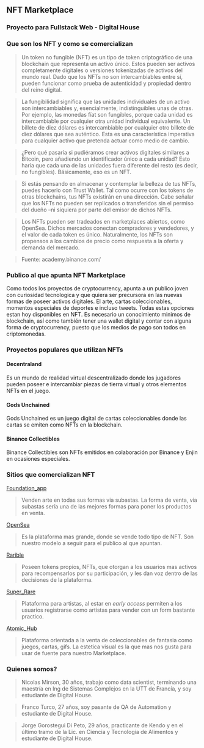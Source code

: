 ## NFT Marketplace

### Proyecto para Fullstack Web - Digital House

### Que son los NFT y como se comercializan

>Un token no fungible (NFT) es un tipo de token criptográfico de una blockchain que representa un activo único. Estos pueden ser activos completamente digitales o versiones tokenizadas de activos del mundo real. Dado que los NFTs no son intercambiables entre sí, pueden funcionar como prueba de autenticidad y propiedad dentro del reino digital.

>La fungibilidad significa que las unidades individuales de un activo son intercambiables y, esencialmente, indistinguibles unas de otras. Por ejemplo, las monedas fíat son fungibles, porque cada unidad es intercambiable por cualquier otra unidad individual equivalente. Un billete de diez dólares es intercambiable por cualquier otro billete de diez dólares que sea auténtico. Esta es una característica imperativa para cualquier activo que pretenda actuar como medio de cambio. 

>¿Pero qué pasaría si pudiéramos crear activos digitales similares a Bitcoin, pero añadiendo un identificador único a cada unidad? Esto haría que cada una de las unidades fuera diferente del resto (es decir, no fungibles). Básicamente, eso es un NFT.

>Si estás pensando en almacenar y contemplar la belleza de tus NFTs, puedes hacerlo con Trust Wallet. Tal como ocurre con los tokens de otras blockchains, tus NFTs existirán en una dirección. Cabe señalar que los NFTs no pueden ser replicados o transferidos sin el permiso del dueño –ni siquiera por parte del emisor de dichos NFTs.

>Los NFTs pueden ser tradeados en marketplaces abiertos, como OpenSea. Dichos mercados conectan compradores y vendedores, y el valor de cada token es único. Naturalmente, los NFTs son propensos a los cambios de precio como respuesta a la oferta y demanda del mercado.

>Fuente: academy.binance.com/

### Publico al que apunta NFT Marketplace
Como todos los proyectos de cryptocurrency, apunta a un publico joven con curiosidad tecnologica y que quiera ser precursora en las nuevas formas de poseer activos digitales. El arte, cartas coleccionables, momentos especiales de deportes e incluso tweets. Todas estas opciones estan hoy disponibles en NFT. Es necesario un conocimiento minimos de blockchain, así como también tener una wallet digital y contar con alguna forma de cryptocurrency, puesto que los medios de pago son todos en criptomonedas.

### Proyectos populares que utilizan NFTs

#### Decentraland 
Es un mundo de realidad virtual descentralizado donde los jugadores pueden poseer e intercambiar piezas de tierra virtual y otros elementos NFTs en el juego.

#### Gods Unchained
Gods Unchained es un juego digital de cartas coleccionables donde las cartas se emiten como NFTs en la blockchain.

#### Binance Collectibles
Binance Collectibles son NFTs emitidos en colaboración por Binance y Enjin en ocasiones especiales.

### Sitios que comercializan NFT 

[Foundation_app](https://foundation.app/)
>Venden arte en todas sus formas via subastas. La forma de venta, via subastas sería una de las mejores formas para poner los productos en venta.

[OpenSea](https://opensea.io/)
>Es la plataforma mas grande, donde se vende todo tipo de NFT. Son nuestro modelo a seguir para el publico al que apuntan.

[Rarible](https://rarible.com/)
>Poseen tokens propios, NFTs, que otorgan a los usuarios mas activos para recompensarlos por su participación, y les dan voz dentro de las decisiones de la plataforma. 

[Super_Rare](https://superrare.co/)
>Plataforma para artistas, al estar en _early access_ permiten a los usuarios registrarse como artistas para vender con un form bastante practico.

[Atomic_Hub](https://wax.atomichub.io/)
> Plataforma orientada a la venta de coleccionables de fantasia como juegos, cartas, gifs. La estetica visual es la que mas nos gusta para usar de fuente para nuestro Marketplace. 

### Quienes somos? 

>Nicolas Mirson, 30 años, trabajo como data scientist, terminando una maestría en Ing de Sistemas Complejos en la UTT de Francía, y soy estudiante de Digital House.

>Franco Turco, 27 años, soy pasante de QA de Automation y estudiante de Digital House.

>Jorge Gorostegui Di Peto, 29 años, practicante de Kendo y en el último tramo de la Lic. en Ciencia y Tecnología de Alimentos y estudiante de Digital House.

>
